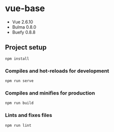 # vue-base

- Vue 2.6.10
- Bulma 0.8.0
- Buefy 0.8.8

## Project setup
```
npm install
```

### Compiles and hot-reloads for development
```
npm run serve
```

### Compiles and minifies for production
```
npm run build
```

### Lints and fixes files
```
npm run lint
```
